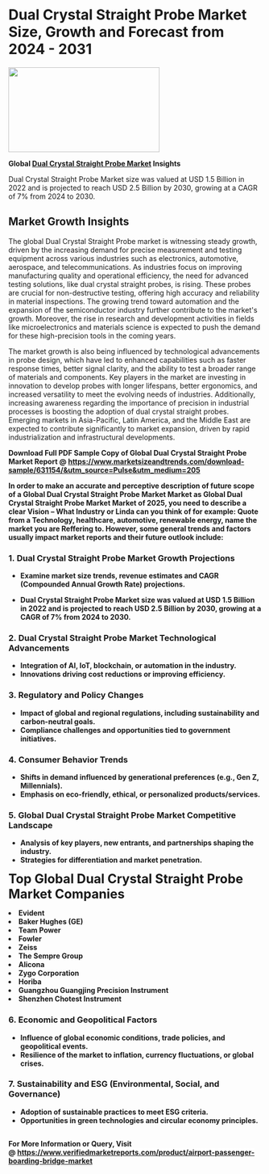<H1>Dual Crystal Straight Probe Market Size, Growth and Forecast from 2024 - 2031</H1><img class="aligncenter size-medium wp-image-584254" src="https://thirdeyenews.in/wp-content/uploads/2024/09/Global-Market-Research-300x168.jpeg" alt="" width="300" height="168" /><p><strong>Global&nbsp;<a href="https://www.marketsizeandtrends.com/download-sample/631154/&amp;utm_source=Pulse&amp;utm_medium=205">Dual Crystal Straight Probe Market</a> Insights</strong></p><p>Dual Crystal Straight Probe Market size was valued at USD 1.5 Billion in 2022 and is projected to reach USD 2.5 Billion by 2030, growing at a CAGR of 7% from 2024 to 2030.</p><p><h2>Market Growth Insights</h2> <p>The global Dual Crystal Straight Probe market is witnessing steady growth, driven by the increasing demand for precise measurement and testing equipment across various industries such as electronics, automotive, aerospace, and telecommunications. As industries focus on improving manufacturing quality and operational efficiency, the need for advanced testing solutions, like dual crystal straight probes, is rising. These probes are crucial for non-destructive testing, offering high accuracy and reliability in material inspections. The growing trend toward automation and the expansion of the semiconductor industry further contribute to the market's growth. Moreover, the rise in research and development activities in fields like microelectronics and materials science is expected to push the demand for these high-precision tools in the coming years.</p> <p><strong></strong></p> <p>The market growth is also being influenced by technological advancements in probe design, which have led to enhanced capabilities such as faster response times, better signal clarity, and the ability to test a broader range of materials and components. Key players in the market are investing in innovation to develop probes with longer lifespans, better ergonomics, and increased versatility to meet the evolving needs of industries. Additionally, increasing awareness regarding the importance of precision in industrial processes is boosting the adoption of dual crystal straight probes. Emerging markets in Asia-Pacific, Latin America, and the Middle East are expected to contribute significantly to market expansion, driven by rapid industrialization and infrastructural developments. <p><strong></p><p><span class=""><strong>Download Full PDF Sample Copy of Global Dual Crystal Straight Probe Market Report</strong> @ <a href="https://www.marketsizeandtrends.com/download-sample/631154/&amp;utm_source=Pulse&amp;utm_medium=205" target="_blank">https://www.marketsizeandtrends.com/download-sample/631154/&amp;utm_source=Pulse&amp;utm_medium=205</a></span></p><p>In order to make an accurate and perceptive description of future scope of a Global&nbsp;Dual Crystal Straight Probe Market Market as Global&nbsp;Dual Crystal Straight Probe Market Market of 2025, you need to describe a clear Vision &ndash; What Industry or Linda can you think of for example: Quote from a Technology, healthcare, automotive, renewable energy, name the market you are Reffering to. However, some general trends and factors usually impact market reports and their future outlook include:</p><h3>1.&nbsp;<strong>Dual Crystal Straight Probe Market Growth Projections</strong></h3><ul><li>Examine market size trends, revenue estimates and CAGR (Compounded Annual Growth Rate) projections.</li><li><p>Dual Crystal Straight Probe Market size was valued at USD 1.5 Billion in 2022 and is projected to reach USD 2.5 Billion by 2030, growing at a CAGR of 7% from 2024 to 2030.</p></li></ul><h3>2.&nbsp;<strong>Dual Crystal Straight Probe Market Technological Advancements</strong></h3><ul><li>Integration of AI, IoT, blockchain, or automation in the industry.</li><li>Innovations driving cost reductions or improving efficiency.</li></ul><h3>3.&nbsp;<strong>Regulatory and Policy Changes</strong></h3><ul><li>Impact of global and regional regulations, including sustainability and carbon-neutral goals.</li><li>Compliance challenges and opportunities tied to government initiatives.</li></ul><h3>4.&nbsp;<strong>Consumer Behavior Trends</strong></h3><ul><li>Shifts in demand influenced by generational preferences (e.g., Gen Z, Millennials).</li><li>Emphasis on eco-friendly, ethical, or personalized products/services.</li></ul><h3>5.&nbsp;<strong>Global Dual Crystal Straight Probe Market Competitive Landscape</strong></h3><ul><li>Analysis of key players, new entrants, and partnerships shaping the industry.</li><li>Strategies for differentiation and market penetration.</li></ul><p data-pm-slice="1 1 []"><span style="color: inherit; font-family: inherit; font-size: 25px;">Top Global Dual Crystal Straight Probe Market Companies</span></p><div class="" data-test-id=""><p><li>Evident</li><li> Baker Hughes (GE)</li><li> Team Power</li><li> Fowler</li><li> Zeiss</li><li> The Sempre Group</li><li> Alicona</li><li> Zygo Corporation</li><li> Horiba</li><li> Guangzhou Guangjing Precision Instrument</li><li> Shenzhen Chotest Instrument</li></p></div><h3>6.&nbsp;<strong>Economic and Geopolitical Factors</strong></h3><ul><li>Influence of global economic conditions, trade policies, and geopolitical events.</li><li>Resilience of the market to inflation, currency fluctuations, or global crises.</li></ul><h3>7.&nbsp;<strong>Sustainability and ESG (Environmental, Social, and Governance)</strong></h3><ul><li>Adoption of sustainable practices to meet ESG criteria.</li><li>Opportunities in green technologies and circular economy principles.</li></ul><h2><strong style="font-size: 14px;">For More Information or Query, Visit @&nbsp;</strong><a style="background-color: #ffffff; font-size: 14px;" href="https://www.marketsizeandtrends.com/report/dual-crystal-straight-probe-market/" target="_blank">https://www.verifiedmarketreports.com/product/airport-passenger-boarding-bridge-market</a></h2>
